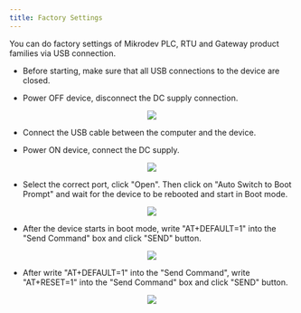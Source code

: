 ```yaml
---
title: Factory Settings
---
```


You can do factory settings of Mikrodev PLC, RTU and Gateway product families via USB connection. 
 
* Before starting, make sure that all USB connections to the device are closed. 

* Power OFF device, disconnect the DC supply connection. 

<center>

![](http://www.mikrodev.com/images/wiki/en/disconnect.gif)

</center>

* Connect the USB cable between the computer and the device. 

* Power ON device, connect the DC supply.  

<center>

![](http://www.mikrodev.com/images/wiki/en/connect.gif)

</center>

* Select the correct port, click "Open". Then click on "Auto Switch to Boot Prompt" and wait for the device to be rebooted and start in Boot mode.

<center>

![](http://www.mikrodev.com/images/wiki/en/Default_1.png)

</center>

* After the device starts in boot mode, write "AT+DEFAULT=1" into the "Send Command" box and click "SEND" button. 

<center>

![](http://www.mikrodev.com/images/wiki/en/Default_2.png)

</center>

* After write "AT+DEFAULT=1" into the "Send Command", write "AT+RESET=1" into the "Send Command" box and click "SEND" button.

<center>

![](http://www.mikrodev.com/images/wiki/en/Default_3.png)

</center>